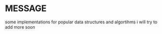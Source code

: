 # MESSAGE
some implementations for popular data structures and algortihms i will try to add more soon
